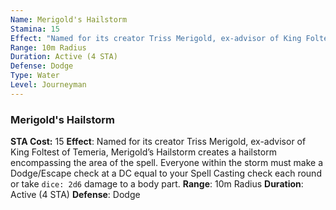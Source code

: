 ```yaml
---
Name: Merigold's Hailstorm
Stamina: 15
Effect: "Named for its creator Triss Merigold, ex-advisor of King Foltest of Temeria, Merigold’s Hailstorm creates a hailstorm encompassing the area of the spell. Everyone within the storm must make a Dodge/Escape check at a DC equal to your Spell Casting check each round or take `dice: 2d6` damage to a body part."
Range: 10m Radius
Duration: Active (4 STA)
Defense: Dodge
Type: Water
Level: Journeyman
---
```


### Merigold's Hailstorm
**STA Cost:** 15
**Effect**: Named for its creator Triss Merigold, ex-advisor of King Foltest of Temeria, Merigold’s Hailstorm creates a hailstorm encompassing the area of the spell. Everyone within the storm must make a Dodge/Escape check at a DC equal to your Spell Casting check each round or take `dice: 2d6` damage to a body part.
**Range**: 10m Radius
**Duration**: Active (4 STA)
**Defense**: Dodge